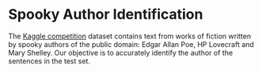 # Spooky Author Identification

The [Kaggle competition](https://www.kaggle.com/c/spooky-author-identification) dataset contains text from works of fiction written by spooky authors of the public domain: Edgar Allan Poe, HP Lovecraft and Mary Shelley. Our objective is to accurately identify the author of the sentences in the test set. 

